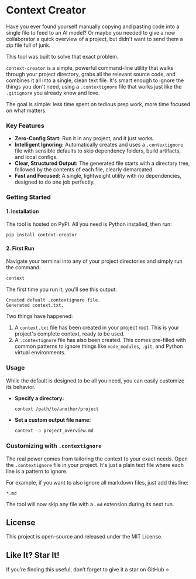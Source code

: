 # Context Creator

Have you ever found yourself manually copying and pasting code into a single file to feed to an AI model? Or maybe you needed to give a new collaborator a quick overview of a project, but didn't want to send them a zip file full of junk.

This tool was built to solve that exact problem.

`context-creator` is a simple, powerful command-line utility that walks through your project directory, grabs all the relevant source code, and combines it all into a single, clean text file. It's smart enough to ignore the things you don't need, using a `.contextignore` file that works just like the `.gitignore` you already know and love.

The goal is simple: less time spent on tedious prep work, more time focused on what matters.

### Key Features

*   **Zero-Config Start:** Run it in any project, and it just works.
*   **Intelligent Ignoring:** Automatically creates and uses a `.contextignore` file with sensible defaults to skip dependency folders, build artifacts, and local configs.
*   **Clear, Structured Output:** The generated file starts with a directory tree, followed by the contents of each file, clearly demarcated.
*   **Fast and Focused:** A single, lightweight utility with no dependencies, designed to do one job perfectly.

### Getting Started

#### 1. Installation

The tool is hosted on PyPI. All you need is Python installed, then run:

```bash
pip install context-creator
```

#### 2. First Run

Navigate your terminal into any of your project directories and simply run the command:

```bash
context
```

The first time you run it, you'll see this output:

```
Created default .contextignore file.
Generated context.txt.
```

Two things have happened:
1.  A `context.txt` file has been created in your project root. This is your project's complete context, ready to be used.
2.  A `.contextignore` file has also been created. This comes pre-filled with common patterns to ignore things like `node_modules`, `.git`, and Python virtual environments.

### Usage

While the default is designed to be all you need, you can easily customize its behavior.

*   **Specify a directory:**
    ```bash
    context /path/to/another/project
    ```

*   **Set a custom output file name:**
    ```bash
    context -o project_overview.md
    ```

### Customizing with `.contextignore`

The real power comes from tailoring the context to your exact needs. Open the `.contextignore` file in your project. It's just a plain text file where each line is a pattern to ignore.

For example, if you want to also ignore all markdown files, just add this line:

```
*.md
```

The tool will now skip any file with a `.md` extension during its next run.

## License 

This project is open-source and released under the MIT License.

## Like It? Star It!

If you’re finding this useful, don’t forget to give it a star on GitHub ⭐
